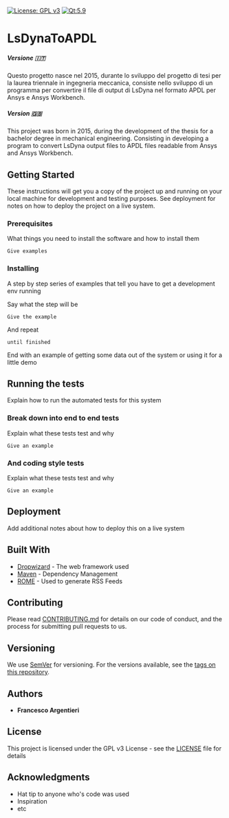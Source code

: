 [![License: GPL v3](https://img.shields.io/badge/License-GPL%20v3-blue.svg)](https://www.gnu.org/licenses/gpl-3.0)
[![Qt:5.9](https://img.shields.io/badge/Qt-5.9-brightgreen.svg)](https://www.qt.io)

# LsDynaToAPDL

##### Versione :it:

Questo progetto nasce nel 2015, durante lo sviluppo del progetto di tesi per la laurea triennale in ingegneria meccanica, consiste nello sviluppo di un programma per convertire il file di output di LsDyna nel formato APDL per Ansys e Ansys Workbench.

##### Version :uk:

This project was born in 2015, during the development of the thesis for a bachelor degree in mechanical engineering. Consisting in developing a program to convert LsDyna output files to APDL files readable from Ansys and Ansys Workbench.

## Getting Started

These instructions will get you a copy of the project up and running on your local machine for development and testing purposes. See deployment for notes on how to deploy the project on a live system.

### Prerequisites

What things you need to install the software and how to install them

```
Give examples
```

### Installing

A step by step series of examples that tell you have to get a development env running

Say what the step will be

```
Give the example
```

And repeat

```
until finished
```

End with an example of getting some data out of the system or using it for a little demo

## Running the tests

Explain how to run the automated tests for this system

### Break down into end to end tests

Explain what these tests test and why

```
Give an example
```

### And coding style tests

Explain what these tests test and why

```
Give an example
```

## Deployment

Add additional notes about how to deploy this on a live system

## Built With

* [Dropwizard](http://www.dropwizard.io/1.0.2/docs/) - The web framework used
* [Maven](https://maven.apache.org/) - Dependency Management
* [ROME](https://rometools.github.io/rome/) - Used to generate RSS Feeds

## Contributing

Please read [CONTRIBUTING.md](https://gist.github.com/PurpleBooth/b24679402957c63ec426) for details on our code of conduct, and the process for submitting pull requests to us.

## Versioning

We use [SemVer](http://semver.org/) for versioning. For the versions available, see the [tags on this repository](https://github.com/your/project/tags).

## Authors

* **Francesco Argentieri**

## License

This project is licensed under the GPL v3 License - see the [LICENSE](https://github.com/frank1789/LsDynaToAPDL/blob/master/LICENSE) file for details

## Acknowledgments

* Hat tip to anyone who's code was used
* Inspiration
* etc
